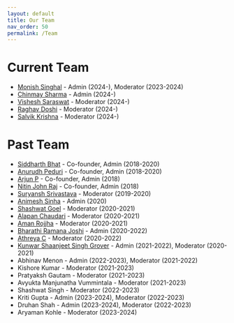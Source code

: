 ```yaml
---
layout: default
title: Our Team
nav_order: 50
permalink: /Team
---
```


Current Team
========

- [Monish Singhal](https://github.com/mynameismon) - Admin (2024-), Moderator (2023-2024)
- [Chinmay Sharma](https://ubermayinch.github.io/) - Admin (2024-)
- [Vishesh Saraswat](https://github.com/vishesh312) - Moderator (2024-)
- [Raghav Doshi](https://github.com/the-purple-jedi) - Moderator (2024-)
- [Salvik Krishna]() - Moderator (2024-)

Past Team
===========

- [Siddharth Bhat](http://bollu.github.io/) - Co-founder, Admin (2018-2020)
- [Anurudh Peduri](http://anurudhp.github.io/) - Co-founder, Admin (2018-2020)
- [Arjun P](https://github.com/Superty) - Co-founder, Admin (2018)
- [Nitin John Raj](https://github.com/njayinthehouse) - Co-founder, Admin (2018)
- [Suryansh Srivastava](https://suryanshsrivastava.github.io/) - Moderator (2019-2020)
- [Animesh Sinha](https://researchweb.iiit.ac.in/~animesh.sinha/home) - Admin (2020)
- [Shashwat Goel](https://github.com/shash42) - Moderator (2020-2021)
- [Alapan Chaudari](https://banrovegrie.github.io/) - Moderator (2020-2021)
- [Aman Rojjha](https://github.com/SarcasticNastik) - Moderator (2020-2021)
- [Bharathi Ramana Joshi](https://bharathi.xyz/) - Admin (2020-2022)
- [Athreya C](https://cathreya.github.io/) - Moderator (2020-2022)
- [Kunwar Shaanjeet Singh Grover](https://github.com/Groverkss) - Admin (2021-2022), Moderator (2020-2021)
- Abhinav Menon - Admin (2022-2023), Moderator (2021-2022)
- Kishore Kumar - Moderator (2021-2023)
- Pratyaksh Gautam - Moderator (2021-2023)
- Avyukta Manjunatha Vummintala - Moderator (2021-2023)
- Shashwat Singh - Moderator (2022-2023)
- Kriti Gupta - Admin (2023-2024), Moderator (2022-2023)
- Druhan Shah - Admin (2023-2024), Moderator (2022-2023)
- Aryaman Kohle - Moderator (2023-2024)

